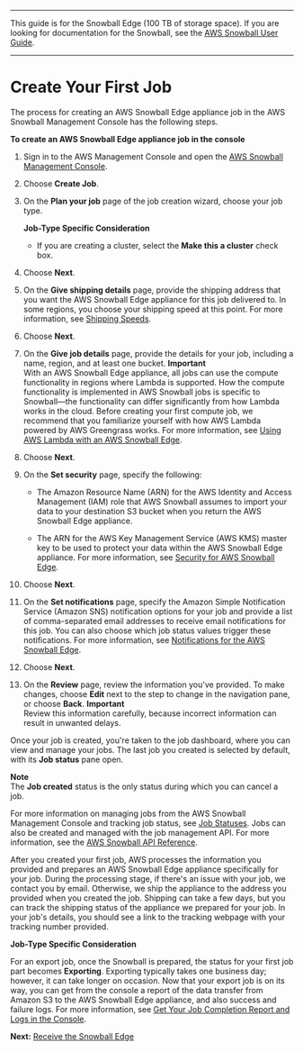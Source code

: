 --------

This guide is for the Snowball Edge \(100 TB of storage space\)\. If you are looking for documentation for the Snowball, see the [AWS Snowball User Guide](http://docs.aws.amazon.com/snowball/latest/ug/whatissnowball.html)\.

--------

# Create Your First Job<a name="create-job"></a>

The process for creating an AWS Snowball Edge appliance job in the AWS Snowball Management Console has the following steps\.

**To create an AWS Snowball Edge appliance job in the console**

1. Sign in to the AWS Management Console and open the [AWS Snowball Management Console](https://console.aws.amazon.com/importexport/home?region=us-west-2)\.

1. Choose **Create Job**\.

1. On the **Plan your job** page of the job creation wizard, choose your job type\.

   **Job\-Type Specific Consideration**

   + If you are creating a cluster, select the **Make this a cluster** check box\.

1. Choose **Next**\.

1. On the **Give shipping details** page, provide the shipping address that you want the AWS Snowball Edge appliance for this job delivered to\. In some regions, you choose your shipping speed at this point\. For more information, see [Shipping Speeds](mailing-storage.md#shippingspeeds)\.

1. Choose **Next**\.

1. On the **Give job details** page, provide the details for your job, including a name, region, and at least one bucket\.
**Important**  
With an AWS Snowball Edge appliance, all jobs can use the compute functionality in regions where Lambda is supported\. How the compute functionality is implemented in AWS Snowball jobs is specific to Snowball—the functionality can differ significantly from how Lambda works in the cloud\. Before creating your first compute job, we recommend that you familiarize yourself with how AWS Lambda powered by AWS Greengrass works\. For more information, see [Using AWS Lambda with an AWS Snowball Edge](using-lambda.md)\.

1. Choose **Next**\.

1. On the **Set security** page, specify the following:

   + The Amazon Resource Name \(ARN\) for the AWS Identity and Access Management \(IAM\) role that AWS Snowball assumes to import your data to your destination S3 bucket when you return the AWS Snowball Edge appliance\.

   + The ARN for the AWS Key Management Service \(AWS KMS\) master key to be used to protect your data within the AWS Snowball Edge appliance\. For more information, see [Security for AWS Snowball Edge](security.md)\.

1. Choose **Next**\.

1. On the **Set notifications** page, specify the Amazon Simple Notification Service \(Amazon SNS\) notification options for your job and provide a list of comma\-separated email addresses to receive email notifications for this job\. You can also choose which job status values trigger these notifications\. For more information, see [Notifications for the AWS Snowball Edge](notifications.md)\.

1. Choose **Next**\.

1. On the **Review** page, review the information you've provided\. To make changes, choose **Edit** next to the step to change in the navigation pane, or choose **Back**\.
**Important**  
Review this information carefully, because incorrect information can result in unwanted delays\.

Once your job is created, you're taken to the job dashboard, where you can view and manage your jobs\. The last job you created is selected by default, with its **Job status** pane open\.

**Note**  
The **Job created** status is the only status during which you can cancel a job\.

For more information on managing jobs from the AWS Snowball Management Console and tracking job status, see [Job Statuses](jobstatuses.md)\. Jobs can also be created and managed with the job management API\. For more information, see the [AWS Snowball API Reference](http://docs.aws.amazon.com/snowball/latest/api-reference/api-reference.html)\.

After you created your first job, AWS processes the information you provided and prepares an AWS Snowball Edge appliance specifically for your job\. During the processing stage, if there's an issue with your job, we contact you by email\. Otherwise, we ship the appliance to the address you provided when you created the job\. Shipping can take a few days, but you can track the shipping status of the appliance we prepared for your job\. In your job's details, you should see a link to the tracking webpage with your tracking number provided\.

**Job\-Type Specific Consideration**

For an export job, once the Snowball is prepared, the status for your first job part becomes **Exporting**\. Exporting typically takes one business day; however, it can take longer on occasion\. Now that your export job is on its way, you can get from the console a report of the data transfer from Amazon S3 to the AWS Snowball Edge appliance, and also success and failure logs\. For more information, see [Get Your Job Completion Report and Logs in the Console](report.md)\.

**Next:** [Receive the Snowball Edge](receive-appliance.md) 